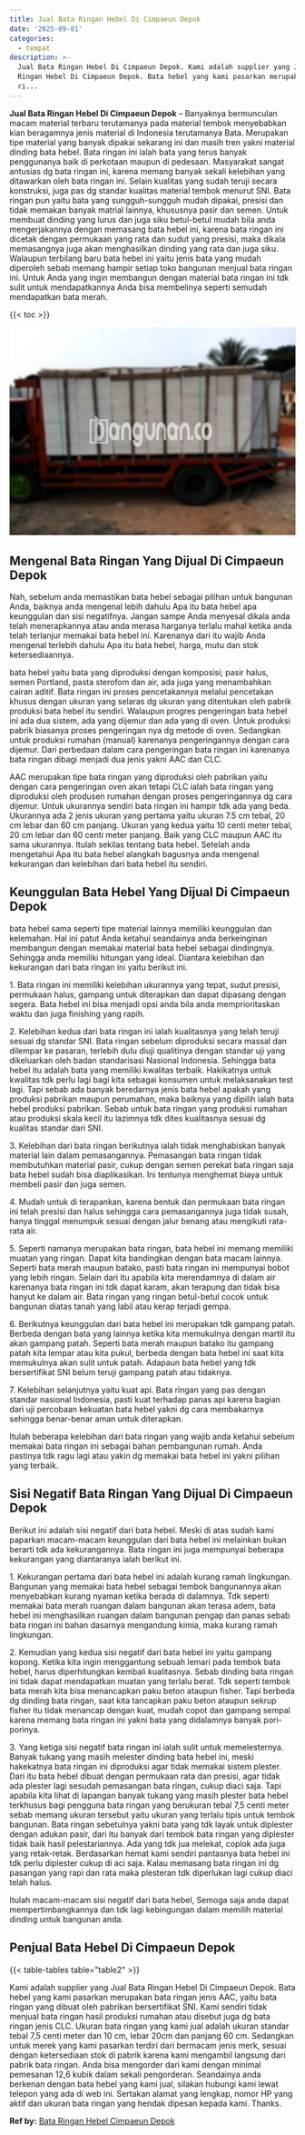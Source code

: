 ```yaml
---
title: Jual Bata Ringan Hebel Di Cimpaeun Depok
date: '2025-09-01'
categories:
  - tempat
description: >-
  Jual Bata Ringan Hebel Di Cimpaeun Depok. Kami adalah supplier yang Jual Bata
  Ringan Hebel Di Cimpaeun Depok. Bata hebel yang kami pasarkan merupakan bata
  ri...
---
```


**Jual Bata Ringan Hebel Di Cimpaeun Depok** – Banyaknya bermunculan macam material terbaru terutamanya pada material tembok menyebabkan kian beragamnya jenis material di Indonesia terutamanya Bata. Merupakan tipe material yang banyak dipakai sekarang ini dan masih tren yakni material dinding bata hebel. Bata ringan ini ialah bata yang terus banyak penggunanya baik di perkotaan maupun di pedesaan. Masyarakat sangat antusias dg bata ringan ini, karena memang banyak sekali kelebihan yang ditawarkan oleh bata ringan ini. Selain kualitas yang sudah teruji secara konstruksi, juga pas dg standar kualitas material tembok menurut SNI. Bata ringan pun yaitu bata yang sungguh-sungguh mudah dipakai, presisi dan tidak memakan banyak matrial lainnya, khususnya pasir dan semen. Untuk membuat dinding yang lurus dan juga siku betul-betul mudah bila anda mengerjakannya dengan memasang bata hebel ini, karena bata ringan ini dicetak dengan permukaan yang rata dan sudut yang presisi, maka dikala memasangnya juga akan menghasilkan dinding yang rata dan juga siku. Walaupun terbilang baru bata hebel ini yaitu jenis bata yang mudah diperoleh sebab memang hampir setiap toko bangunan menjual bata ringan ini. Untuk Anda yang ingin membangun dengan material bata ringan ini tdk sulit untuk mendapatkannya Anda bisa membelinya seperti semudah mendapatkan bata merah.

{{< toc >}}

![Jual Bata Ringan Hebel Di Cimpaeun Depok](/images/jual-hebel-murah-10.png)

## Mengenal Bata Ringan Yang Dijual Di Cimpaeun Depok

Nah, sebelum anda memastikan bata hebel sebagai pilihan untuk bangunan Anda, baiknya anda mengenal lebih dahulu Apa itu bata hebel apa keunggulan dan sisi negatifnya. Jangan sampe Anda menyesal dikala anda telah menerapkannya atau anda merasa harganya terlalu mahal ketika anda telah terlanjur memakai bata hebel ini. Karenanya dari itu wajib Anda mengenal terlebih dahulu Apa itu bata hebel, harga, mutu dan stok ketersediaannya.

bata hebel yaitu bata yang diproduksi dengan komposisi; pasir halus, semen Portland, pasta sterofom dan air, ada juga yang menambahkan cairan aditif. Bata ringan ini proses pencetakannya melalui pencetakan khusus dengan ukuran yang selaras dg ukuran yang ditentukan oleh pabrik produksi bata hebel itu sendiri. Walaupun progres pengeringan bata hebel ini ada dua sistem, ada yang dijemur dan ada yang di oven. Untuk produksi pabrik biasanya proses pengeringan nya dg metode di oven. Sedangkan untuk produksi rumahan (manual) karenanya pengeringannya dengan cara dijemur. Dari perbedaan dalam cara pengeringan bata ringan ini karenanya bata ringan dibagi menjadi dua jenis yakni AAC dan CLC.

AAC merupakan tipe bata ringan yang diproduksi oleh pabrikan yaitu dengan cara pengeringan oven akan tetapi CLC ialah bata ringan yang diproduksi oleh produsen rumahan dengan proses pengeringannya dg cara dijemur. Untuk ukurannya sendiri bata ringan ini hampir tdk ada yang beda. Ukurannya ada 2 jenis ukuran yang pertama yaitu ukuran 7.5 cm tebal, 20 cm lebar dan 60 cm panjang. Ukuran yang kedua yaitu 10 centi meter tebal, 20 cm lebar dan 60 centi meter panjang. Baik yang CLC maupun AAC itu sama ukurannya. Itulah sekilas tentang bata hebel. Setelah anda mengetahui Apa itu bata hebel alangkah bagusnya anda mengenal kekurangan dan kelebihan dari bata hebel itu sendiri.

## Keunggulan Bata Hebel Yang Dijual Di Cimpaeun Depok

bata hebel sama seperti tipe material lainnya memiliki keunggulan dan kelemahan. Hal ini patut Anda ketahui seandainya anda berkeinginan membangun dengan memakai material bata hebel sebagai dindingnya. Sehingga anda memiliki hitungan yang ideal. Diantara kelebihan dan kekurangan dari bata ringan ini yaitu berikut ini.

1\. Bata ringan ini memiliki kelebihan ukurannya yang tepat, sudut presisi, permukaan halus, gampang untuk diterapkan dan dapat dipasang dengan segera. Bata hebel ini bisa menjadi opsi anda bila anda memprioritaskan waktu dan juga finishing yang rapih.

2\. Kelebihan kedua dari bata ringan ini ialah kualitasnya yang telah teruji sesuai dg standar SNI. Bata ringan sebelum diproduksi secara massal dan dilempar ke pasaran, terlebih dulu diuji qualitinya dengan standar uji yang dikeluarkan oleh badan standarisasi Nasional Indonesia. Sehingga bata hebel itu adalah bata yang memiliki kwalitas terbaik. Hakikatnya untuk kwalitas tdk perlu lagi bagi kita sebagai konsumen untuk melaksanakan test lagi. Tapi sebab ada banyak beredarnya jenis bata hebel apakah yang produksi pabrikan maupun perumahan, maka baiknya yang dipilih ialah bata hebel produksi pabrikan. Sebab untuk bata ringan yang produksi rumahan atau produksi skala kecil itu lazimnya tdk dites kualitasnya sesuai dg kualitas standar dari SNI.

3\. Kelebihan dari bata ringan berikutnya ialah tidak menghabiskan banyak material lain dalam pemasangannya. Pemasangan bata ringan tidak membutuhkan material pasir, cukup dengan semen perekat bata ringan saja bata hebel sudah bisa diaplikasikan. Ini tentunya menghemat biaya untuk membeli pasir dan juga semen.

4\. Mudah untuk di terapankan, karena bentuk dan permukaan bata ringan ini telah presisi dan halus sehingga cara pemasangannya juga tidak susah, hanya tinggal menumpuk sesuai dengan jalur benang atau mengikuti rata-rata air.

5\. Seperti namanya merupakan bata ringan, bata hebel ini memang memiliki muatan yang ringan. Dapat kita bandingkan dengan bata macam lainnya. Seperti bata merah maupun batako, pasti bata ringan ini mempunyai bobot yang lebih ringan. Selain dari itu apabila kita merendamnya di dalam air karenanya bata ringan ini tdk dapat karam, akan terapung dan tidak bisa hanyut ke dalam air. Bata ringan yang ringan betul-betul cocok untuk bangunan diatas tanah yang labil atau kerap terjadi gempa.

6\. Berikutnya keunggulan dari bata hebel ini merupakan tdk gampang patah. Berbeda dengan bata yang lainnya ketika kita memukulnya dengan martil itu akan gampang patah. Seperti bata merah maupun batako itu gampang patah kita lempar atau kita pukul, berbeda dengan bata hebel ini saat kita memukulnya akan sulit untuk patah. Adapaun bata hebel yang tdk bersertifikat SNI belum teruji gampang patah atau tidaknya.

7\. Kelebihan selanjutnya yaitu kuat api. Bata ringan yang pas dengan standar nasional Indonesia, pasti kuat terhadap panas api karena bagian dari uji percobaan kekuatan bata hebel yakni dg cara membakarnya sehingga benar-benar aman untuk diterapkan.

Itulah beberapa kelebihan dari bata ringan yang wajib anda ketahui sebelum memakai bata ringan ini sebagai bahan pembangunan rumah. Anda pastinya tdk ragu lagi atau yakin dg memakai bata hebel ini yakni pilihan yang terbaik.

## Sisi Negatif Bata Ringan Yang Dijual Di Cimpaeun Depok

Berikut ini adalah sisi negatif dari bata hebel. Meski di atas sudah kami paparkan macam-macam keunggulan dari bata hebel ini melainkan bukan berarti tdk ada kekurangannya. Bata ringan ini juga mempunyai beberapa kekurangan yang diantaranya ialah berikut ini.

1\. Kekurangan pertama dari bata hebel ini adalah kurang ramah lingkungan. Bangunan yang memakai bata hebel sebagai tembok bangunannya akan menyebabkan kurang nyaman ketika berada di dalamnya. Tdk seperti memakai bata merah ruangan dalam bangunan akan terasa adem, bata hebel ini menghasilkan ruangan dalam bangunan pengap dan panas sebab bata ringan ini bahan dasarnya mengandung kimia, maka kurang ramah lingkungan.

2\. Kemudian yang kedua sisi negatif dari bata hebel ini yaitu gampang kopong. Ketika kita ingin menggantung sebuah lemari pada tembok bata hebel, harus diperhitungkan kembali kualitasnya. Sebab dinding bata ringan ini tidak dapat mendapatkan muatan yang terlalu berat. Tdk seperti tembok bata merah kita bisa menancapkan paku beton ataupun fisher. Tapi berbeda dg dinding bata ringan, saat kita tancapkan paku beton ataupun sekrup fisher itu tidak menancap dengan kuat, mudah copot dan gampang sempal karena memang bata ringan ini yakni bata yang didalamnya banyak pori-porinya.

3\. Yang ketiga sisi negatif bata ringan ini ialah sulit untuk memelesternya. Banyak tukang yang masih melester dinding bata hebel ini, meski hakekatnya bata ringan ini diproduksi agar tidak memakai sistem plester. Dari itu bata hebel dibuat dengan permukaan rata dan presisi, agar tidak ada plester lagi sesudah pemasangan bata ringan, cukup diaci saja. Tapi apabila kita lihat di lapangan banyak tukang yang masih plester bata hebel terkhusus bagi pengguna bata ringan yang berukuran tebal 7,5 centi meter sebab memang ukuran tersebut yaitu ukuran yang terlalu tipis untuk tembok bangunan. Bata ringan sebetulnya yakni bata yang tdk layak untuk diplester dengan adukan pasir, dari itu banyak dari tembok bata ringan yang diplester tidak baik hasil pelestariannya. Ada yang tdk jua melekat, coplok ada juga yang retak-retak. Berdasarkan hemat kami sendiri pantasnya bata hebel ini tdk perlu diplester cukup di aci saja. Kalau memasang bata ringan ini dg pasangan yang rapi dan rata maka plesteran tdk diperlukan lagi cukup diaci telah halus.

Itulah macam-macam sisi negatif dari bata hebel, Semoga saja anda dapat mempertimbangkannya dan tdk lagi kebingungan dalam memilih material dinding untuk bangunan anda.

## Penjual Bata Hebel Di Cimpaeun Depok

{{< table-tables table="table2" >}}

Kami adalah supplier yang Jual Bata Ringan Hebel Di Cimpaeun Depok. Bata hebel yang kami pasarkan merupakan bata ringan jenis AAC, yaitu bata ringan yang dibuat oleh pabrikan bersertifikat SNI. Kami sendiri tidak menjual bata ringan hasil produksi rumahan atau disebut juga dg bata ringan jenis CLC. Ukuran bata ringan yang kami jual adalah ukuran standar tebal 7,5 centi meter dan 10 cm, lebar 20cm dan panjang 60 cm. Sedangkan untuk merek yang kami pasarkan terdiri dari bermacam jenis merk, sesuai dengan ketersediaan stok di pabrik karena kami mengambil langsung dari pabrik bata ringan. Anda bisa mengorder dari kami dengan minimal pemesanan 12,6 kubik dalam sekali pengorderan. Seandainya anda berkenan dengan bata hebel yang kami jual, silakan hubungi kami lewat telepon yang ada di web ini. Sertakan alamat yang lengkap, nomor HP yang aktif dan ukuran bata ringan yang hendak dipesan kepada kami. Thanks.

**Ref by:** [Bata Ringan Hebel Cimpaeun Depok](https://id.wikipedia.org/wiki/Bata)
